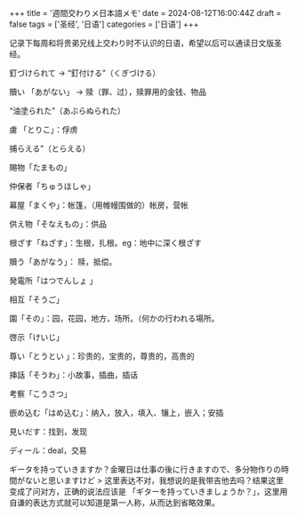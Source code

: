 +++
title = '週間交わりメ日本語メモ'
date = 2024-08-12T16:00:44Z
draft = false
tags = ['圣经', '日语']
categories = ['日语']
+++

记录下每周和将贵弟兄线上交わり时不认识的日语，希望以后可以通读日文版圣经。

<!--more-->

釘づけられて -> “釘付ける”（くぎづける）

贖い 「あがない」 -> 赎（罪、过），赎罪用的金钱、物品

“油塗られた”（あぶらぬられた）

虜 「とりこ」：俘虏

捕らえる”（とらえる）

賜物「たまもの」

仲保者「ちゅうほしゃ」

幕屋「まくや」：帐篷，（用帷幔围做的）帐房，营帐

供え物「そなえもの」：供品

根ざす「ねざす」：生根，扎根。eg：地中に深く根ざす

贖う「あがなう」： 赎，抵偿。

発電所「はつでんしょ 」

相互「そうご」

園「その」：园，花园，地方，场所。（何かの行われる場所。

啓示「けいじ」

尊い「とうとい 」：珍贵的，宝贵的，尊贵的，高贵的

挿話「そうわ」：小故事，插曲，插话

考察「こうさつ」

嵌め込む「はめ込む」：纳入，放入，填入、镶上，嵌入；安插

見いだす：找到，发现

ディール：deal，交易

ギータを持っていきますか？金曜日は仕事の後に行きますので、多分物作りの時間がないと思いますけど > 这里表达不对，我想说的是我带吉他去吗？结果这里变成了问对方，正确的说法应该是 「ギターを持っていきましょうか？」，这里用自谦的表达方式就可以知道是第一人称，从而达到省略效果。









